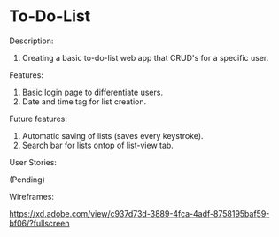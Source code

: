 # To-Do-List

Description:

1. Creating a basic to-do-list web app that CRUD's for a specific user. 

Features:
1. Basic login page to differentiate users.
2. Date and time tag for list creation.

Future features:
1. Automatic saving of lists (saves every keystroke).
2. Search bar for lists ontop of list-view tab.

User Stories:

(Pending)

Wireframes:

https://xd.adobe.com/view/c937d73d-3889-4fca-4adf-8758195baf59-bf06/?fullscreen
